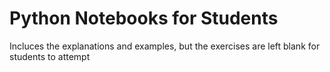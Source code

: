 # Python Notebooks for Students
Incluces the explanations and examples, but the exercises are left blank for students to attempt
